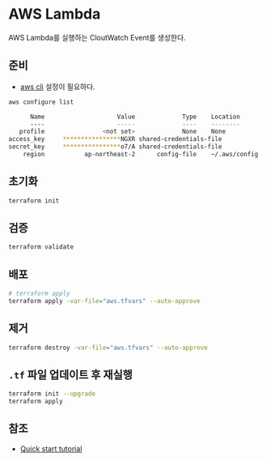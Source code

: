 # AWS Lambda

AWS Lambda를 실행하는 CloutWatch Event를 생성한다.

## 준비

- [aws cli](https://github.com/xpdojo/aws/tree/main/aws-cli) 설정이 필요하다.

```sh
aws configure list
```

```sh
      Name                    Value             Type    Location
      ----                    -----             ----    --------
   profile                <not set>             None    None
access_key     ****************NGXR shared-credentials-file
secret_key     ****************o7/A shared-credentials-file
    region           ap-northeast-2      config-file    ~/.aws/config
```

## 초기화

```sh
terraform init
```

## 검증

```sh
terraform validate
```

## 배포

```sh
# terraform apply
terraform apply -var-file="aws.tfvars" --auto-approve
```

## 제거

```sh
terraform destroy -var-file="aws.tfvars" --auto-approve
```

## `.tf` 파일 업데이트 후 재실행

```sh
terraform init --upgrade
terraform apply
```

## 참조

- [Quick start tutorial](https://learn.hashicorp.com/tutorials/terraform/install-cli?in=terraform/docker-get-started)
